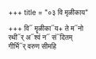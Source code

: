+++
title = "०३ वि मृळीकाय"

+++
वि᳓ मॄळीका᳓य+ ते म᳓नो  
रथी᳓र् अ᳓श्वं न᳓ सं᳓दितम्  
गीर्भि᳓र् वरुण सीमहि